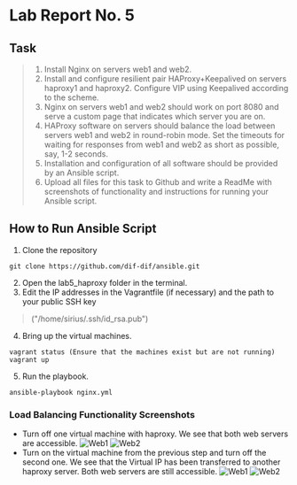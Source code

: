 # Lab Report No. 5

## Task
>1. Install Nginx on servers web1 and web2.
>2. Install and configure resilient pair HAProxy+Keepalived on servers haproxy1 and haproxy2. Configure VIP using Keepalived according to the scheme.
>3. Nginx on servers web1 and web2 should work on port 8080 and serve a custom page that indicates which server you are on.
>4. HAProxy software on servers should balance the load between servers web1 and web2 in round-robin mode. Set the timeouts for waiting for responses from web1 and web2 as short as possible, say, 1-2 seconds.
>5. Installation and configuration of all software should be provided by an Ansible script.
>6. Upload all files for this task to Github and write a ReadMe with screenshots of functionality and instructions for running your Ansible script.


## How to Run Ansible Script

1. Clone the repository
``` 
git clone https://github.com/dif-dif/ansible.git 
```
2. Open the lab5_haproxy folder in the terminal.
3. Edit the IP addresses in the Vagrantfile (if necessary) and the path to your public SSH key
>("/home/sirius/.ssh/id_rsa.pub")
4. Bring up the virtual machines.
```
vagrant status (Ensure that the machines exist but are not running)
vagrant up
```
5. Run the playbook.
```
ansible-playbook nginx.yml
```

### Load Balancing Functionality Screenshots
- Turn off one virtual machine with haproxy. We see that both web servers are accessible.
![Web1](https://github.com/dif-dif/ansible/blob/master/pictures/lab5_1.png)
![Web2](https://github.com/dif-dif/ansible/blob/master/pictures/lab5_2.png)
- Turn on the virtual machine from the previous step and turn off the second one. We see that the Virtual IP has been transferred to another haproxy server. Both web servers are still accessible.
![Web1](https://github.com/dif-dif/ansible/blob/master/pictures/lab5_3.png)
![Web2](https://github.com/dif-dif/ansible/blob/master/pictures/lab5_4.png)
